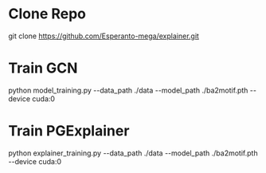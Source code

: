 # Clone Repo
git clone https://github.com/Esperanto-mega/explainer.git
# Train GCN
python model_training.py --data_path ./data --model_path ./ba2motif.pth --device cuda:0
# Train PGExplainer
python explainer_training.py --data_path ./data --model_path ./ba2motif.pth --device cuda:0

